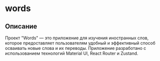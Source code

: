 # words
## Описание
Проект "Words" — это приложение для изучения иностранных слов, которое предоставляет пользователям удобный и эффективный способ осваивать новые слова и их переводы. Приложение разработано с использованием технологий Material UI, React Router и Zustand.